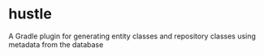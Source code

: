 # hustle
A Gradle plugin for generating entity classes and repository classes using metadata from the database
